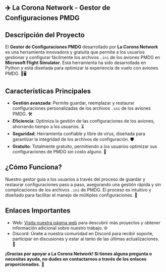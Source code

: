 ## ✈️ **La Corona Network - Gestor de Configuraciones PMDG**

## **Descripción del Proyecto**

El **Gestor de Configuraciones PMDG** desarrollado por **La Corona Network** es una herramienta innovadora y gratuita que permite a los usuarios gestionar y configurar fácilmente los archivos `.ini` de los aviones PMDG en **Microsoft Flight Simulator**. Esta herramienta ha sido desarrollada en Python y está diseñada para optimizar la experiencia de vuelo con aviones PMDG. 🛫🖥️

## **Características Principales**

- **Gestión avanzada**: Permite guardar, reemplazar y restaurar configuraciones personalizadas de los archivos `.ini` de los aviones PMDG. 🛠️
- **Eficiencia**: Optimiza la gestión de las configuraciones de los aviones, ahorrando tiempo a los usuarios. ⏳
- **Seguridad**: Herramienta confiable y libre de virus, diseñada para garantizar la integridad de los archivos de configuración. 🛡️
- **Gratuito**: Totalmente gratuito, permitiendo a los usuarios optimizar sus configuraciones de PMDG sin costo alguno. 💸

## **¿Cómo Funciona?**  
Nuestro gestor guía a los usuarios a través del proceso de guardar y restaurar configuraciones paso a paso, asegurando una gestión rápida y sin complicaciones de los archivos `.ini` de PMDG. El proceso es intuitivo y diseñado para facilitar el manejo de múltiples configuraciones. 🚀

## **Enlaces Importantes**

- Web: [Visita nuestra página web](https://lacoronanetwork.com) para descubrir más proyectos y obtener información adicional sobre nuestro trabajo. 🌐
- Discord: Únete a nuestra comunidad en Discord para recibir soporte, participar en discusiones y estar al tanto de las últimas actualizaciones. 💬

**¡Gracias por apoyar a La Corona Network! Si tienes alguna pregunta o necesitas ayuda, no dudes en contactarnos a través de los enlaces proporcionados.** 🙌
